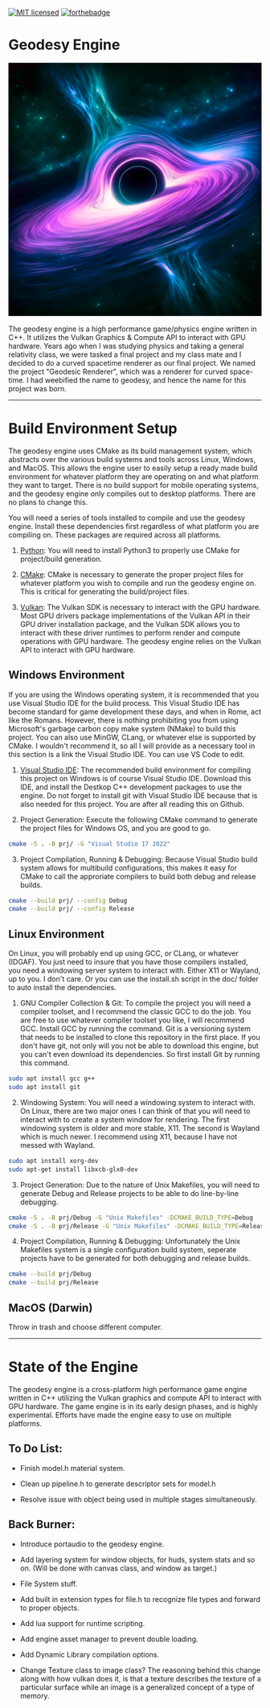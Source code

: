 [![MIT licensed](https://img.shields.io/badge/license-MIT-blue.svg)](LICENSE.md)
[![forthebadge](https://forthebadge.com/images/badges/works-on-my-machine.svg)](https://forthebadge.com)

# Geodesy Engine

![Alt Text](https://github.com/FermionicChaos/geodesy/blob/master/res/github/logo.png)

The geodesy engine is a high performance game/physics engine written in C++. It utilizes the Vulkan Graphics
& Compute API to interact with GPU hardware. Years ago when I was studying physics and taking a general relativity
class, we were tasked a final project and my class mate and I decided to do a curved spacetime renderer as our
final project. We named the project "Geodesic Renderer", which was a renderer for curved space-time. I had weebified
the name to geodesy, and hence the name for this project was born.

---

# Build Environment Setup
The geodesy engine uses CMake as its build management system, which abstracts over
the various build systems and tools across Linux, Windows, and MacOS. This allows the
engine user to easily setup a ready made build environment for whatever platform they
are operating on and what platform they want to target. There is no build support
for mobile operating systems, and the geodesy engine only compiles out to desktop
platforms. There are no plans to change this.

You will need a series of tools installed to compile and use the geodesy engine. Install
these dependencies first regardless of what platform you are compiling on. These packages
are required across all platforms.

1. [Python](https://www.python.org/downloads/):
You will need to install Python3 to properly use CMake for project/build generation.

2. [CMake](https://cmake.org/download/):
CMake is necessary to generate the proper project files for whatever platform you
wish to compile and run the geodesy engine on. This is critical for generating
the build/project files.

3. [Vulkan](https://www.lunarg.com/vulkan-sdk/):
The Vulkan SDK is necessary to interact with the GPU hardware. Most GPU drivers
package implementations of the Vulkan API in their GPU driver installation package,
and the Vulkan SDK allows you to interact with these driver runtimes to perform
render and compute operations with GPU hardware. The geodesy engine relies on 
the Vulkan API to interact with GPU hardware.

## Windows Environment
If you are using the Windows operating system, it is recommended that you use Visual Studio IDE
for the build process. This Visual Studio IDE has become standard for game development these days,
and when in Rome, act like the Romans. However, there is nothing prohibiting you from using Microsoft's
garbage carbon copy make system (NMake) to build this project. You can also use MinGW, CLang, or whatever
else is supported by CMake. I wouldn't recommend it, so all I will provide as a necessary tool in this
section is a link the Visual Studio IDE. You can use VS Code to edit.

1. [Visual Studio IDE](https://visualstudio.microsoft.com/vs/): The recommended build environment for compiling
this project on Windows is of course Visual Studio IDE. Download this IDE, and install the Destkop C++ development
packages to use the engine. Do not forget to install git with Visual Studio IDE because that is also needed
for this project. You are after all reading this on Github.

2. Project Generation: Execute the following CMake command to generate the project files for Windows OS, and you are good to go.
```bash
cmake -S . -B prj/ -G "Visual Studio 17 2022"
```

3. Project Compilation, Running & Debugging: Because Visual Studio build system allows for multibuild configurations,
this makes it easy for CMake to call the approriate compilers to build both debug and release builds.
```bash
cmake --build prj/ --config Debug
cmake --build prj/ --config Release
```

## Linux Environment
On Linux, you will probably end up using GCC, or CLang, or whatever (IDGAF). You
just need to insure that you have those compilers installed, you need a windowing 
server system to interact with. Either X11 or Wayland, up to you. I don't care. Or
you can use the install.sh script in the doc/ folder to auto install the dependencies.

1. GNU Compiler Collection & Git: 
To compile the project you will need a compiler toolset, and I recommend the classic GCC 
to do the job. You are free to use whatever compiler toolset you like, I will recommend GCC. 
Install GCC by running the command. Git is a versioning system that needs to be installed 
to clone this repository in the first place. If you don't have git, not only will you not 
be able to download this engine, but you can't even download its dependencies. So first 
install Git by running this command.
```bash
sudo apt install gcc g++
sudo apt install git
```

2. Windowing System: You will need a windowing system to interact with. On Linux, there are
two major ones I can think of that you will need to interact with to create a system window
for rendering. The first windowing system is older and more stable, X11. The second is Wayland
which is much newer. I recommend using X11, because I have not messed with Wayland.
```bash
sudo apt install xorg-dev
sudo apt-get install libxcb-glx0-dev
```

3. Project Generation: Due to the nature of Unix Makefiles, you will need to generate
Debug and Release projects to be able to do line-by-line debugging.
```bash
cmake -S . -B prj/Debug -G "Unix Makefiles" -DCMAKE_BUILD_TYPE=Debug
cmake -S . -B prj/Release -G "Unix Makefiles" -DCMAKE_BUILD_TYPE=Release
```
4. Project Compilation, Running & Debugging: Unfortunately the Unix Makefiles system is a single
configuration build system, seperate projects have to be generated for both debugging and release
builds.
```bash
cmake --build prj/Debug
cmake --build prj/Release
```

## MacOS (Darwin)
Throw in trash and choose different computer.

---

# State of the Engine
The geodesy engine is a cross-platform high performance game engine written in C++ utilizing the Vulkan
graphics and compute API to interact with GPU hardware. The game engine is in its early design phases, and
is highly experimental. Efforts have made the engine easy to use on multiple platforms.

## To Do List:

- Finish model.h material system.

- Clean up pipeline.h to generate descriptor sets for model.h

- Resolve issue with object being used in multiple stages simultaneously.

## Back Burner:

- Introduce portaudio to the geodesy engine.

- Add layering system for window objects, for huds, system stats and so
on. (Will be done with canvas class, and window as target.)

- File System stuff.

- Add built in extension types for file.h to recognize file types
and forward to proper objects.

- Add lua support for runtime scripting.

- Add engine asset manager to prevent double loading.

- Add Dynamic Library compilation options.

- Change Texture class to image class? The reasoning behind this change
along with how vulkan does it, is that a texture describes the texture
of a particular surface while an image is a generalized concept of a type
of memory.
